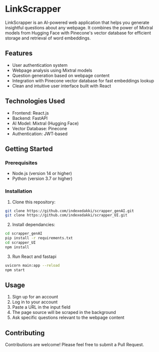 # LinkScrapper

LinkScrapper is an AI-powered web application that helps you generate insightful questions about any webpage. It combines the power of Mixtral models from Hugging Face with Pinecone's vector database for efficient storage and retrieval of word embeddings.

## Features

- User authentication system
- Webpage analysis using Mixtral models
- Question generation based on webpage content
- Integration with Pinecone vector database for fast embeddings lookup
- Clean and intuitive user interface built with React

## Technologies Used

- Frontend: React.js
- Backend: FastAPI
- AI Model: Mixtral (Hugging Face)
- Vector Database: Pinecone
- Authentication: JWT-based

## Getting Started

### Prerequisites

- Node.js (version 14 or higher)
- Python (version 3.7 or higher)

### Installation
1. Clone this repository:
```bash
git clone https://github.com/indexedakki/scrapper_genAI.git
git clone https://github.com/indexedakki/scrapper_UI.git
```
2. Install dependancies:
```bash
cd scrapper_genAI
pip install -r requirements.txt
cd scrapper_UI
npm install
```
3. Run React and fastapi
```bash
uvicorn main:app --reload
npm start
```
## Usage

1. Sign up for an account
2. Log in to your account
3. Paste a URL in the input field
4. The page source will be scraped in the background
5. Ask specific questions relevant to the webpage content

## Contributing

Contributions are welcome! Please feel free to submit a Pull Request.
